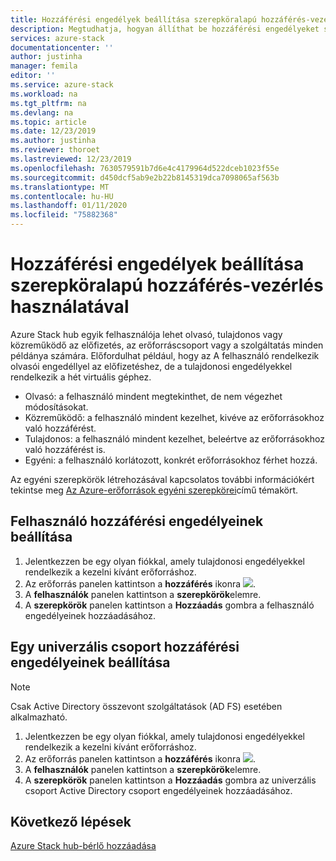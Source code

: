 ```yaml
---
title: Hozzáférési engedélyek beállítása szerepköralapú hozzáférés-vezérlés használatával | Microsoft Docs
description: Megtudhatja, hogyan állíthat be hozzáférési engedélyeket szerepköralapú hozzáférés-vezérléssel (RBAC) az Azure Stack hub-ban.
services: azure-stack
documentationcenter: ''
author: justinha
manager: femila
editor: ''
ms.service: azure-stack
ms.workload: na
ms.tgt_pltfrm: na
ms.devlang: na
ms.topic: article
ms.date: 12/23/2019
ms.author: justinha
ms.reviewer: thoroet
ms.lastreviewed: 12/23/2019
ms.openlocfilehash: 7630579591b7d6e4c4179964d522dceb1023f55e
ms.sourcegitcommit: d450dcf5ab9e2b22b8145319dca7098065af563b
ms.translationtype: MT
ms.contentlocale: hu-HU
ms.lasthandoff: 01/11/2020
ms.locfileid: "75882368"
---
```

# <a name="set-access-permissions-using-role-based-access-control"></a>Hozzáférési engedélyek beállítása szerepköralapú hozzáférés-vezérlés használatával

Azure Stack hub egyik felhasználója lehet olvasó, tulajdonos vagy közreműködő az előfizetés, az erőforráscsoport vagy a szolgáltatás minden példánya számára. Előfordulhat például, hogy az A felhasználó rendelkezik olvasói engedéllyel az előfizetéshez, de a tulajdonosi engedélyekkel rendelkezik a hét virtuális géphez.

 - Olvasó: a felhasználó mindent megtekinthet, de nem végezhet módosításokat.
 - Közreműködő: a felhasználó mindent kezelhet, kivéve az erőforrásokhoz való hozzáférést.
 - Tulajdonos: a felhasználó mindent kezelhet, beleértve az erőforrásokhoz való hozzáférést is.
 - Egyéni: a felhasználó korlátozott, konkrét erőforrásokhoz férhet hozzá.

 Az egyéni szerepkörök létrehozásával kapcsolatos további információkért tekintse meg [Az Azure-erőforrások egyéni szerepkörei](https://docs.microsoft.com/azure/role-based-access-control/custom-roles)című témakört.

## <a name="set-access-permissions-for-a-user"></a>Felhasználó hozzáférési engedélyeinek beállítása

1. Jelentkezzen be egy olyan fiókkal, amely tulajdonosi engedélyekkel rendelkezik a kezelni kívánt erőforráshoz.
2. Az erőforrás panelen kattintson a **hozzáférés** ikonra ![](media/azure-stack-manage-permissions/image1.png).
3. A **felhasználók** panelen kattintson a **szerepkörök**elemre.
4. A **szerepkörök** panelen kattintson a **Hozzáadás** gombra a felhasználó engedélyeinek hozzáadásához.

## <a name="set-access-permissions-for-a-universal-group"></a>Egy univerzális csoport hozzáférési engedélyeinek beállítása 

> [!Note]
> Csak Active Directory összevont szolgáltatások (AD FS) esetében alkalmazható.

1. Jelentkezzen be egy olyan fiókkal, amely tulajdonosi engedélyekkel rendelkezik a kezelni kívánt erőforráshoz.
2. Az erőforrás panelen kattintson a **hozzáférés** ikonra ![](media/azure-stack-manage-permissions/image1.png).
3. A **felhasználók** panelen kattintson a **szerepkörök**elemre.
4. A **szerepkörök** panelen kattintson a **Hozzáadás** gombra az univerzális csoport Active Directory csoport engedélyeinek hozzáadásához.

## <a name="next-steps"></a>Következő lépések

[Azure Stack hub-bérlő hozzáadása](azure-stack-add-new-user-aad.md)
